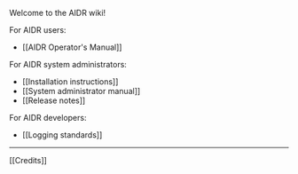 Welcome to the AIDR wiki!

For AIDR users:

* [[AIDR Operator's Manual]]

For AIDR system administrators:

* [[Installation instructions]]
* [[System administrator manual]]
* [[Release notes]]

For AIDR developers:

* [[Logging standards]]

***

[[Credits]]



